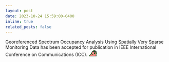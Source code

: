 ```yaml
---
layout: post
date: 2023-10-24 15:59:00-0400
inline: true
related_posts: false
---
```


Georeferenced Spectrum Occupancy Analysis Using Spatially Very Sparse Monitoring Data has been accepted for publication in IEEE International Conference on Communications (ICC). <img src="/assets/img/congaparrot.gif" alt="Conga Parrot" style="height: 20px; width: auto;">
